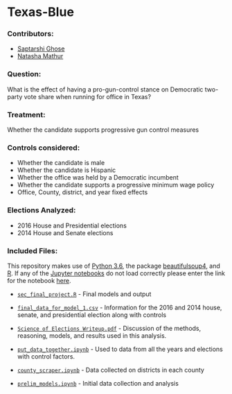 # Texas-Blue

### Contributors:

- [Saptarshi Ghose](https://github.com/sghoseWI)
- [Natasha Mathur](https://github.com/natashamathur)

### Question: 

What is the effect of having a pro-gun-control stance on Democratic two-party vote share when running for office in Texas? 

### Treatment:

Whether the candidate supports progressive gun control measures

### Controls considered:

* Whether the candidate is male
* Whether the candidate is Hispanic
* Whether the office was held by a Democratic incumbent
* Whether the candidate supports a progressive minimum wage policy
* Office, County, district, and year fixed effects 

### Elections Analyzed:

* 2016 House and Presidential elections
* 2014 House and Senate elections

### Included Files:
This repository makes use of [Python 3.6](https://docs.python.org/3/), the package [beautifulsoup4](https://pypi.python.org/pypi/beautifulsoup4), and [R](https://www.r-project.org/). If any of the [Jupyter notebooks](http://jupyter.org/) do not load correctly please enter the link for the notebook [here](https://nbviewer.jupyter.org/).

* [`sec_final_project.R`](https://github.com/sghoseWI/Texas-Blue/blob/master/sec_final_project.R) - Final models and output

* [`final_data_for_model_1.csv`](https://github.com/sghoseWI/Texas-Blue/blob/master/final_data_for_model_1.csv) - Information for the 2016 and 2014 house, senate, and presidential election along with controls 

* [`Science of Elections Writeup.pdf`](https://github.com/sghoseWI/Texas-Blue/blob/master/Science%20of%20Elections%20Writeup.pdf) - Discussion of the methods, reasoning, models, and results used in this analysis. 

* [`put_data_together.ipynb`](https://github.com/sghoseWI/Texas-Blue/blob/master/put_data_together.ipynb) - Used to data from all the years and elections with control factors.

* [`county_scraper.ipynb`](https://github.com/sghoseWI/Texas-Blue/blob/master/county_scraper.ipynb) - Data collected on districts in each county

* [`prelim_models.ipynb`](https://github.com/sghoseWI/Texas-Blue/blob/master/prelim_model.ipynb) - Initial data collection and analysis



